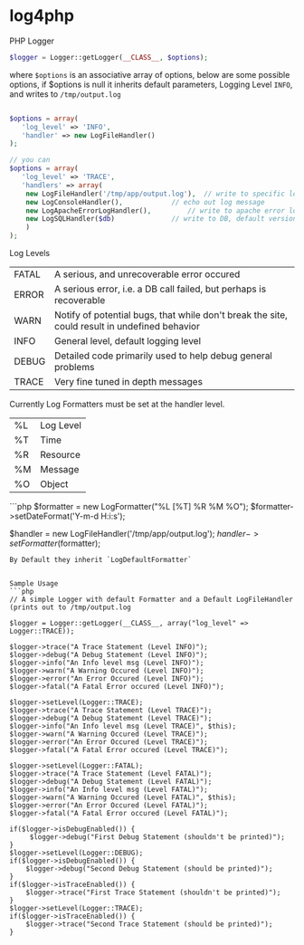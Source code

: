 log4php
=======

PHP Logger
```php
$logger = Logger::getLogger(__CLASS__, $options);
```
where `$options` is an associative array of options, below are some possible options, 
if $options is null it inherits default parameters, 
Logging Level `INFO`, and writes to `/tmp/output.log`
```php

$options = array(
   'log_level' => 'INFO',
   'handler' => new LogFileHandler()
);

// you can
$options = array(
   'log_level' => 'TRACE',
   'handlers' => array(
   	new LogFileHandler('/tmp/app/output.log'), 	// write to specific log file
   	new LogConsoleHandler(), 			// echo out log message
   	new LogApacheErrorLogHandler(),			// write to apache error log
   	new LogSQLHandler($db)				// write to DB, default version uses PDO
   	)
);
```
Log Levels
<table>
<tr><td>FATAL</td><td>A serious, and unrecoverable error occured</td></tr>
<tr><td>ERROR</td><td>A serious error, i.e. a DB call failed, but perhaps is recoverable</td></tr>
<tr><td>WARN</td><td>Notify of potential bugs, that while don't break the site, could result in undefined behavior</td></tr>
<tr><td>INFO</td><td>General level, default logging level</td></tr>
<tr><td>DEBUG</td><td>Detailed code primarily used to help debug general problems</td></tr>
<tr><td>TRACE</td><td>Very fine tuned in depth messages</td></tr>
</table>

Currently Log Formatters must be set at the handler level.
<table>
<tr><td>%L</td><td>Log Level</td></tr>
<tr><td>%T</td><td>Time</td></tr>
<tr><td>%R</td><td>Resource</td></tr>
<tr><td>%M</td><td>Message</td></tr>
<tr><td>%O</td><td>Object</td></tr>
</table>
```php
$formatter = new LogFormatter("%L [%T] %R %M %O");
$formatter->setDateFormat('Y-m-d H:i:s');

$handler = new LogFileHandler('/tmp/app/output.log');
$handler->setFormatter($formatter); 
```
By Default they inherit `LogDefaultFormatter`
 

Sample Usage
```php
// A simple Logger with default Formatter and a Default LogFileHandler (prints out to /tmp/output.log
         
$logger = Logger::getLogger(__CLASS__, array("log_level" => Logger::TRACE));

$logger->trace("A Trace Statement (Level INFO)");
$logger->debug("A Debug Statement (Level INFO)");
$logger->info("An Info level msg (Level INFO)");
$logger->warn("A Warning Occured (Level INFO)");
$logger->error("An Error Occured (Level INFO)");
$logger->fatal("A Fatal Error occured (Level INFO)");
        
$logger->setLevel(Logger::TRACE);
$logger->trace("A Trace Statement (Level TRACE)");
$logger->debug("A Debug Statement (Level TRACE)");
$logger->info("An Info level msg (Level TRACE)", $this);
$logger->warn("A Warning Occured (Level TRACE)");
$logger->error("An Error Occured (Level TRACE)");
$logger->fatal("A Fatal Error occured (Level TRACE)");

$logger->setLevel(Logger::FATAL);
$logger->trace("A Trace Statement (Level FATAL)");
$logger->debug("A Debug Statement (Level FATAL)");
$logger->info("An Info level msg (Level FATAL)");
$logger->warn("A Warning Occured (Level FATAL)", $this);
$logger->error("An Error Occured (Level FATAL)");
$logger->fatal("A Fatal Error occured (Level FATAL)");

if($logger->isDebugEnabled()) {
     $logger->debug("First Debug Statement (shouldn't be printed)");
}
$logger->setLevel(Logger::DEBUG);
if($logger->isDebugEnabled()) {
  	$logger->debug("Second Debug Statement (should be printed)");
}
if($logger->isTraceEnabled()) {
	$logger->trace("First Trace Statement (shouldn't be printed)");
}
$logger->setLevel(Logger::TRACE);
if($logger->isTraceEnabled()) {
 	$logger->trace("Second Trace Statement (should be printed)");
}
```
